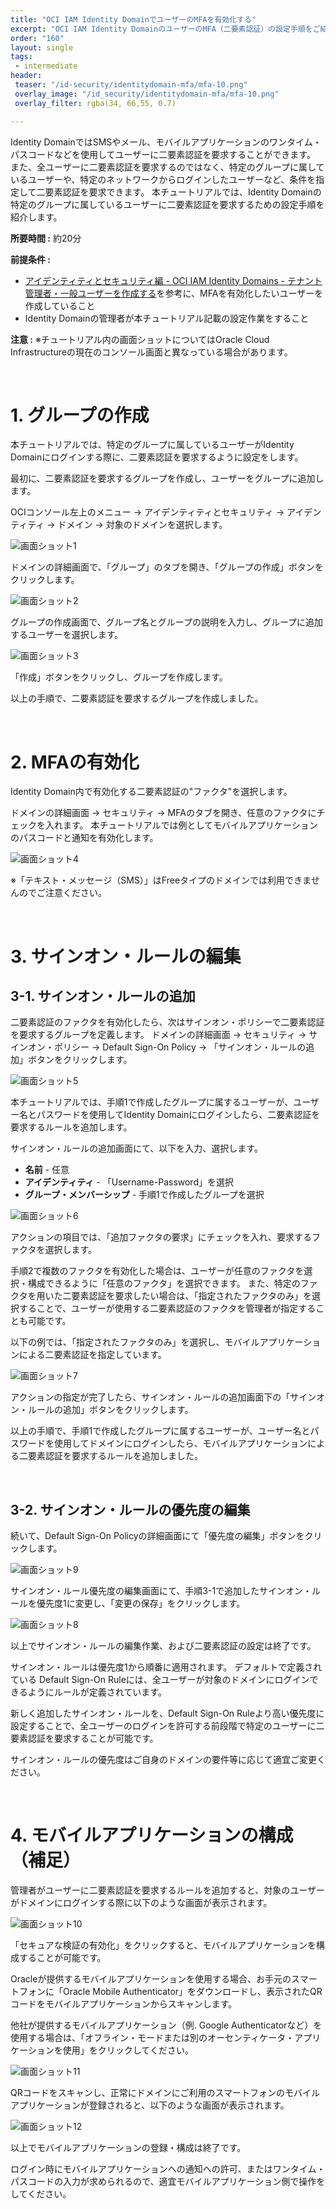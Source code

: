 ```yaml
---
title: "OCI IAM Identity DomainでユーザーのMFAを有効化する"
excerpt: "OCI IAM Identity DomainのユーザーのMFA（二要素認証）の設定手順をご紹介します。"
order: "160"
layout: single
tags:
 - intermediate
header:
 teaser: "/id-security/identitydomain-mfa/mfa-10.png"
 overlay_image: "/id_security/identitydomain-mfa/mfa-10.png"
 overlay_filter: rgba(34, 66,55, 0.7)

---
```


Identity DomainではSMSやメール、モバイルアプリケーションのワンタイム・パスコードなどを使用してユーザーに二要素認証を要求することができます。
また、全ユーザーに二要素認証を要求するのではなく、特定のグループに属しているユーザーや、特定のネットワークからログインしたユーザーなど、条件を指定して二要素認証を要求できます。
本チュートリアルでは、Identity Domainの特定のグループに属しているユーザーに二要素認証を要求するための設定手順を紹介します。


**所要時間 :** 約20分


**前提条件 :**
+ [アイデンティティとセキュリティ編 - OCI IAM Identity Domains - テナント管理者・一般ユーザーを作成する](/ocitutorials/id-security/identitydomains-admin-users/)を参考に、MFAを有効化したいユーザーを作成していること
+ Identity Domainの管理者が本チュートリアル記載の設定作業をすること


**注意 :**
※チュートリアル内の画面ショットについてはOracle Cloud Infrastructureの現在のコンソール画面と異なっている場合があります。


<br>

# 1. グループの作成

本チュートリアルでは、特定のグループに属しているユーザーがIdentity Domainにログインする際に、二要素認証を要求するように設定をします。

最初に、二要素認証を要求するグループを作成し、ユーザーをグループに追加します。

OCIコンソール左上のメニュー → アイデンティティとセキュリティ → アイデンティティ → ドメイン → 対象のドメインを選択します。
 
 ![画面ショット1](mfa-01.png)


ドメインの詳細画面で、「グループ」のタブを開き、「グループの作成」ボタンをクリックします。
 
 ![画面ショット2](mfa-02.png)

グループの作成画面で、グループ名とグループの説明を入力し、グループに追加するユーザーを選択します。
 
 ![画面ショット3](mfa-03.png)

「作成」ボタンをクリックし、グループを作成します。

以上の手順で、二要素認証を要求するグループを作成しました。


<br>

# 2. MFAの有効化

Identity Domain内で有効化する二要素認証の"ファクタ"を選択します。

ドメインの詳細画面 → セキュリティ → MFAのタブを開き、任意のファクタにチェックを入れます。
本チュートリアルでは例としてモバイルアプリケーションのパスコードと通知を有効化します。
 
 ![画面ショット4](mfa-04.png)

※「テキスト・メッセージ（SMS）」はFreeタイプのドメインでは利用できませんのでご注意ください。


<br>

# 3. サインオン・ルールの編集

## 3-1. サインオン・ルールの追加
二要素認証のファクタを有効化したら、次はサインオン・ポリシーで二要素認証を要求するグループを定義します。
ドメインの詳細画面 → セキュリティ → サインオン・ポリシー → Default Sign-On Policy → 「サインオン・ルールの追加」ボタンをクリックします。
 
 ![画面ショット5](mfa-05.png)


本チュートリアルでは、手順1で作成したグループに属するユーザーが、ユーザー名とパスワードを使用してIdentity Domainにログインしたら、二要素認証を要求するルールを追加します。


サインオン・ルールの追加画面にて、以下を入力、選択します。
+ **名前** - 任意
+ **アイデンティティ** - 「Username-Password」を選択
+ **グループ・メンバーシップ** - 手順1で作成したグループを選択

 ![画面ショット6](mfa-06.png)


アクションの項目では、「追加ファクタの要求」にチェックを入れ、要求するファクタを選択します。

手順2で複数のファクタを有効化した場合は、ユーザーが任意のファクタを選択・構成できるように「任意のファクタ」を選択できます。
また、特定のファクタを用いた二要素認証を要求したい場合は、「指定されたファクタのみ」を選択することで、ユーザーが使用する二要素認証のファクタを管理者が指定することも可能です。

以下の例では、「指定されたファクタのみ」を選択し、モバイルアプリケーションによる二要素認証を指定しています。
 
 ![画面ショット7](mfa-07.png)

アクションの指定が完了したら、サインオン・ルールの追加画面下の「サインオン・ルールの追加」ボタンをクリックします。

以上の手順で、手順1で作成したグループに属するユーザーが、ユーザー名とパスワードを使用してドメインにログインしたら、モバイルアプリケーションによる二要素認証を要求するルールを追加しました。


<br>

## 3-2. サインオン・ルールの優先度の編集

続いて、Default Sign-On Policyの詳細画面にて「優先度の編集」ボタンをクリックします。
 
 ![画面ショット9](mfa-09.png)


サインオン・ルール優先度の編集画面にて、手順3-1で追加したサインオン・ルールを優先度1に変更し、「変更の保存」をクリックします。
 
 ![画面ショット8](mfa-08.png)

以上でサインオン・ルールの編集作業、および二要素認証の設定は終了です。

サインオン・ルールは優先度1から順番に適用されます。
デフォルトで定義されている Default Sign-On Ruleには、全ユーザーが対象のドメインにログインできるようにルールが定義されています。

新しく追加したサインオン・ルールを、Default Sign-On Ruleより高い優先度に設定することで、全ユーザーのログインを許可する前段階で特定のユーザーに二要素認証を要求することが可能です。

サインオン・ルールの優先度はご自身のドメインの要件等に応じて適宜ご変更ください。


<br>

# 4. モバイルアプリケーションの構成（補足）

管理者がユーザーに二要素認証を要求するルールを追加すると、対象のユーザーがドメインにログインする際に以下のような画面が表示されます。
 
 ![画面ショット10](mfa-10.png)

「セキュアな検証の有効化」をクリックすると、モバイルアプリケーションを構成することが可能です。

Oracleが提供するモバイルアプリケーションを使用する場合、お手元のスマートフォンに「Oracle Mobile Authenticator」をダウンロードし、表示されたQRコードをモバイルアプリケーションからスキャンします。

他社が提供するモバイルアプリケーション（例. Google Authenticatorなど）を使用する場合は、「オフライン・モードまたは別のオーセンティケータ・アプリケーションを使用」をクリックしてください。

 
 ![画面ショット11](mfa-11.png)

QRコードをスキャンし、正常にドメインにご利用のスマートフォンのモバイルアプリケーションが登録されると、以下のような画面が表示されます。
 
 ![画面ショット12](mfa-12.png)

以上でモバイルアプリケーションの登録・構成は終了です。

ログイン時にモバイルアプリケーションへの通知への許可、またはワンタイム・パスコードの入力が求められるので、適宜モバイルアプリケーション側で操作をしてください。


